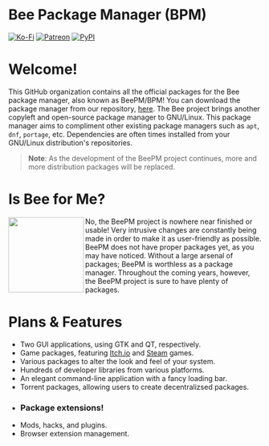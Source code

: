 # Bee Package Manager (BPM)
[![Ko-Fi](https://img.shields.io/badge/donate-kofi-blue?style=for-the-badge&logo=ko-fi&color=DEB247&logoColor=FFFFFF&labelColor=091C19)](https://ko-fi.com/molasses)
[![Patreon](https://img.shields.io/badge/donate-patreon-blue?style=for-the-badge&logo=patreon&color=DEB247&logoColor=FFFFFF&labelColor=091C19)](https://www.patreon.com/molasseslover)
[![PyPI](https://img.shields.io/badge/install-pip-blue?style=for-the-badge&logo=python&color=DEB247&logoColor=FFFFFF&labelColor=091C19)](https://pypi.org/project/BeePM/)

# Welcome!
This GitHub organization contains all the official packages for the Bee package manager, also known as BeePM/BPM! 
You can download the package manager from our repository, [here](https://github.com/BeePackages/Bee). 
The Bee project brings another copyleft and open-source package manager to GNU/Linux. This package 
manager aims to compliment other existing package managers such as `apt`, `dnf`, `portage`, etc. 
Dependencies are often times installed from your GNU/Linux distribution's repositories. 

> **Note**: As the development of the BeePM project continues, more and more distribution packages will be replaced.

# Is Bee for Me?

<img src="https://user-images.githubusercontent.com/60114762/167272177-82f4c007-dc32-49e5-8441-59a8349e1951.png" align="left" width="150px"/>
No, the BeePM project is nowhere near finished or usable! Very intrusive changes are constantly being made in 
order to make it as user-friendly as possible. BeePM does not have proper packages yet, as you may have noticed.
Without a large arsenal of packages; BeePM is worthless as a package manager. Throughout the coming years, however,
the BeePM project is sure to have plenty of packages.
<br clear="left"/>

# Plans & Features
- Two GUI applications, using GTK and QT, respectively.
- Game packages, featuring [Itch.io](https://itch.io/) and [Steam](https://store.steampowered.com/) games.
- Various packages to alter the look and feel of your system.
- Hundreds of developer libraries from various platforms.
- An elegant command-line application with a fancy loading bar.
- Torrent packages, allowing users to create decentralizsed packages.
- ### Package extensions!
- Mods, hacks, and plugins.
- Browser extension management.

